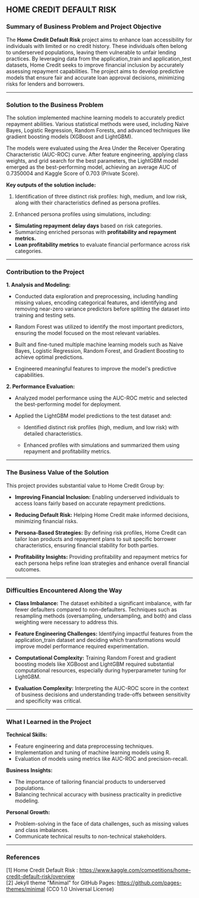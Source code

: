 ## HOME CREDIT DEFAULT RISK

### Summary of Business Problem and Project Objective

The **Home Credit Default Risk** project aims to enhance loan accessibility for individuals with limited or no credit history. These individuals often belong to underserved populations, leaving them vulnerable to unfair lending practices. By leveraging data from the application_train and application_test datasets, Home Credit seeks to improve financial inclusion by accurately assessing repayment capabilities. The project aims to develop predictive models that ensure fair and accurate loan approval decisions, minimizing risks for lenders and borrowers.

---

### Solution to the Business Problem

The solution implemented machine learning models to accurately predict repayment abilities. Various statistical methods were used, including Naive Bayes, Logistic Regression, Random Forests, and advanced techniques like gradient boosting models (XGBoost and LightGBM).

The models were evaluated using the Area Under the Receiver Operating Characteristic (AUC-ROC) curve. After feature engineering, applying class weights, and grid search for the best parameters, the LightGBM model emerged as the best-performing model, achieving an average AUC of 0.7350004 and Kaggle Score of 0.703 (Private Score).

**Key outputs of the solution include:**

1. Identification of three distinct risk profiles: high, medium, and low risk, along with their characteristics defined as persona profiles.

2. Enhanced persona profiles using simulations, including:
  * **Simulating repayment delay days** based on risk categories.
  * Summarizing enriched personas with **profitability and repayment metrics.**
  * **Loan profitability metrics** to evaluate financial performance across risk categories.

---

### Contribution to the Project

**1. Analysis and Modeling:**

* Conducted data exploration and preprocessing, including handling missing values, encoding categorical features, and identifying and removing near-zero variance predictors before splitting the dataset into training and testing sets.
  
* Random Forest was utilized to identify the most important predictors, ensuring the model focused on the most relevant variables.

* Built and fine-tuned multiple machine learning models such as Naive Bayes, Logistic Regression, Random Forest, and Gradient Boosting to achieve optimal predictions.

* Engineered meaningful features to improve the model's predictive capabilities.
  
**2. Performance Evaluation:**

* Analyzed model performance using the AUC-ROC metric and selected the best-performing model for deployment.

* Applied the LightGBM model predictions to the test dataset and:
  
  - Identified distinct risk profiles (high, medium, and low risk) with detailed characteristics.
    
  - Enhanced profiles with simulations and summarized them using repayment and profitability metrics.
___


### The Business Value of the Solution
This project provides substantial value to Home Credit Group by:

* **Improving Financial Inclusion:** Enabling underserved individuals to access loans fairly based on accurate repayment predictions.
  
* **Reducing Default Risk:** Helping Home Credit make informed decisions, minimizing financial risks.
  
* **Persona-Based Strategies:** By defining risk profiles, Home Credit can tailor loan products and repayment plans to suit specific borrower characteristics, ensuring financial stability for both parties.
  
* **Profitability Insights:** Providing profitability and repayment metrics for each persona helps refine loan strategies and enhance overall financial outcomes.

---

### Difficulties Encountered Along the Way

* **Class Imbalance:** The dataset exhibited a significant imbalance, with far fewer defaulters compared to non-defaulters. Techniques such as resampling methods (oversampling, undersampling, and both) and class weighting were necessary to address this.

* **Feature Engineering Challenges:** Identifying impactful features from the application_train dataset and deciding which transformations would improve model performance required experimentation.

* **Computational Complexity:** Training Random Forest and gradient boosting models like XGBoost and LightGBM required substantial computational resources, especially during hyperparameter tuning for LightGBM.

* **Evaluation Complexity:** Interpreting the AUC-ROC score in the context of business decisions and understanding trade-offs between sensitivity and specificity was critical.

---

### What I Learned in the Project

**Technical Skills:**

* Feature engineering and data preprocessing techniques.
* Implementation and tuning of machine learning models using R.
* Evaluation of models using metrics like AUC-ROC and precision-recall.

**Business Insights:**

* The importance of tailoring financial products to underserved populations.
* Balancing technical accuracy with business practicality in predictive modeling.

**Personal Growth:**
  
* Problem-solving in the face of data challenges, such as missing values and class imbalances.
* Communicate technical results to non-technical stakeholders.

___

### References

[1] Home Credit Default Risk : https://www.kaggle.com/competitions/home-credit-default-risk/overview
<br>[2] Jekyll theme "Minimal" for GitHub Pages: https://github.com/pages-themes/minimal (CC0 1.0 Universal License)
